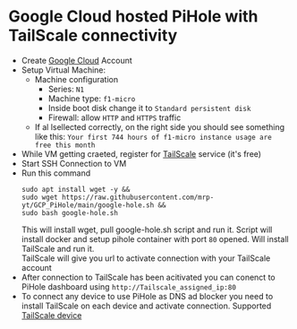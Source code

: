 # Google Cloud hosted PiHole with TailScale connectivity

* Create [Google Cloud](https://cloud.google.com/) Account
* Setup Virtual Machine:
  - Machine configuration
    - Series: `N1`
    - Machine type: `f1-micro`
    - Inside boot disk change it to `Standard persistent disk`
    - Firewall: allow `HTTP` and `HTTPS` traffic
  - If al lsellected correctly, on the right side you should see something like this:
  `Your first 744 hours of f1-micro instance usage are free this month`
* While VM getting craeted, register for [TailScale](https://tailscale.com/) service (it's free)
* Start SSH Connection to VM
* Run this command
  ```
  sudo apt install wget -y &&
  sudo wget https://raw.githubusercontent.com/mrp-yt/GCP_PiHole/main/google-hole.sh &&
  sudo bash google-hole.sh
  ```
  This will install wget, pull google-hole.sh script and run it. Script will install docker and setup pihole container with port `80` opened. Will install TailScale and run it.\
  TailScale will give you url to activate connection with your TailScale account
* After connection to TailScale has been acitivated you can conenct to PiHole dashboard using `http://Tailscale_assigned_ip:80`
* To connect any device to use PiHole as DNS ad blocker you need to install TailScale on each device and activate connection. Supported [TailScale device](https://tailscale.com/download)
